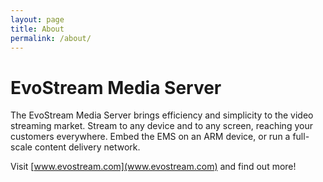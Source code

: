 ```yaml
---
layout: page
title: About
permalink: /about/
---
```


# EvoStream Media Server

The EvoStream Media Server brings efficiency and simplicity to the video streaming market. Stream to any device and to any screen, reaching your customers everywhere. Embed the EMS on an ARM device, or run a full-scale content delivery network.

Visit [www.evostream.com](www.evostream.com) and find out more!
